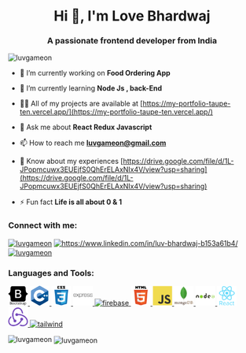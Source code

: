 <h1 align="center">Hi 👋, I'm Love Bhardwaj</h1>
<h3 align="center">A passionate frontend developer from India</h3>

<p align="left"> <img src="https://komarev.com/ghpvc/?username=luvgameon&label=Profile%20views&color=0e75b6&style=flat" alt="luvgameon" /> </p>

- 🔭 I’m currently working on **Food Ordering App**

- 🌱 I’m currently learning **Node Js , back-End**

- 👨‍💻 All of my projects are available at [https://my-portfolio-taupe-ten.vercel.app/](https://my-portfolio-taupe-ten.vercel.app/)

- 💬 Ask me about **React Redux Javascript**

- 📫 How to reach me **luvgameon@gmail.com**

- 📄 Know about my experiences [https://drive.google.com/file/d/1L-JPopmcuwx3EUEjfS0QhErELAxNIx4V/view?usp=sharing](https://drive.google.com/file/d/1L-JPopmcuwx3EUEjfS0QhErELAxNIx4V/view?usp=sharing)

- ⚡ Fun fact **Life is all about 0 & 1**

<h3 align="left">Connect with me:</h3>
<p align="left">
<a href="https://twitter.com/luvgameon" target="blank"><img align="center" src="https://raw.githubusercontent.com/rahuldkjain/github-profile-readme-generator/master/src/images/icons/Social/twitter.svg" alt="luvgameon" height="30" width="40" /></a>
<a href="https://linkedin.com/in/https://www.linkedin.com/in/luv-bhardwaj-b153a61b4/" target="blank"><img align="center" src="https://raw.githubusercontent.com/rahuldkjain/github-profile-readme-generator/master/src/images/icons/Social/linked-in-alt.svg" alt="https://www.linkedin.com/in/luv-bhardwaj-b153a61b4/" height="30" width="40" /></a>
<a href="https://instagram.com/luvgameon" target="blank"><img align="center" src="https://raw.githubusercontent.com/rahuldkjain/github-profile-readme-generator/master/src/images/icons/Social/instagram.svg" alt="luvgameon" height="30" width="40" /></a>
</p>

<h3 align="left">Languages and Tools:</h3>
<p align="left"> <a href="https://getbootstrap.com" target="_blank" rel="noreferrer"> <img src="https://raw.githubusercontent.com/devicons/devicon/master/icons/bootstrap/bootstrap-plain-wordmark.svg" alt="bootstrap" width="40" height="40"/> </a> <a href="https://www.w3schools.com/cpp/" target="_blank" rel="noreferrer"> <img src="https://raw.githubusercontent.com/devicons/devicon/master/icons/cplusplus/cplusplus-original.svg" alt="cplusplus" width="40" height="40"/> </a> <a href="https://www.w3schools.com/css/" target="_blank" rel="noreferrer"> <img src="https://raw.githubusercontent.com/devicons/devicon/master/icons/css3/css3-original-wordmark.svg" alt="css3" width="40" height="40"/> </a> <a href="https://expressjs.com" target="_blank" rel="noreferrer"> <img src="https://raw.githubusercontent.com/devicons/devicon/master/icons/express/express-original-wordmark.svg" alt="express" width="40" height="40"/> </a> <a href="https://firebase.google.com/" target="_blank" rel="noreferrer"> <img src="https://www.vectorlogo.zone/logos/firebase/firebase-icon.svg" alt="firebase" width="40" height="40"/> </a> <a href="https://www.w3.org/html/" target="_blank" rel="noreferrer"> <img src="https://raw.githubusercontent.com/devicons/devicon/master/icons/html5/html5-original-wordmark.svg" alt="html5" width="40" height="40"/> </a> <a href="https://developer.mozilla.org/en-US/docs/Web/JavaScript" target="_blank" rel="noreferrer"> <img src="https://raw.githubusercontent.com/devicons/devicon/master/icons/javascript/javascript-original.svg" alt="javascript" width="40" height="40"/> </a> <a href="https://www.mongodb.com/" target="_blank" rel="noreferrer"> <img src="https://raw.githubusercontent.com/devicons/devicon/master/icons/mongodb/mongodb-original-wordmark.svg" alt="mongodb" width="40" height="40"/> </a> <a href="https://nodejs.org" target="_blank" rel="noreferrer"> <img src="https://raw.githubusercontent.com/devicons/devicon/master/icons/nodejs/nodejs-original-wordmark.svg" alt="nodejs" width="40" height="40"/> </a> <a href="https://reactjs.org/" target="_blank" rel="noreferrer"> <img src="https://raw.githubusercontent.com/devicons/devicon/master/icons/react/react-original-wordmark.svg" alt="react" width="40" height="40"/> </a> <a href="https://redux.js.org" target="_blank" rel="noreferrer"> <img src="https://raw.githubusercontent.com/devicons/devicon/master/icons/redux/redux-original.svg" alt="redux" width="40" height="40"/> </a> <a href="https://tailwindcss.com/" target="_blank" rel="noreferrer"> <img src="https://www.vectorlogo.zone/logos/tailwindcss/tailwindcss-icon.svg" alt="tailwind" width="40" height="40"/> </a> </p>

<p><img align="left" src="https://github-readme-stats.vercel.app/api/top-langs?username=luvgameon&show_icons=true&locale=en&layout=compact" alt="luvgameon" /></p>

<p>&nbsp;<img align="center" src="https://github-readme-stats.vercel.app/api?username=luvgameon&show_icons=true&locale=en" alt="luvgameon" /></p>
